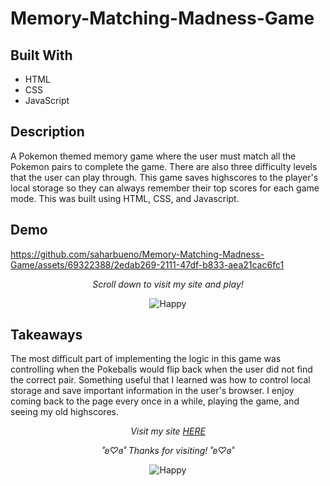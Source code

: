 # Memory-Matching-Madness-Game

## Built With
- HTML
- CSS
- JavaScript

## Description 

A Pokemon themed memory game where the user must match all the Pokemon pairs to complete the game. There are also three difficulty levels that the user can play through. This game saves highscores to the player's local storage so they can always remember their top scores for each game mode. This was built using HTML, CSS, and Javascript.

## Demo


https://github.com/saharbueno/Memory-Matching-Madness-Game/assets/69322388/2edab269-2111-47df-b833-aea21cac6fc1

<p align="center">
  <i>Scroll down to visit my site and play!</i>
</p>

<p align="center">
  <img src="https://media.giphy.com/media/OGogo9UZ5zpKy1OkLc/giphy.gif" alt="Happy">
</p>

## Takeaways

The most difficult part of implementing the logic in this game was controlling when the Pokeballs would flip back when the user did not find the correct pair. Something useful that I learned was how to control local storage and save important information in the user's browser. I enjoy coming back to the page every once in a while, playing the game, and seeing my old highscores.

<p align="center">
  <i>Visit my site <a href="https://i6.cims.nyu.edu/~sb8249/webdev/assignment06/index.html">HERE</a></i>
</p>

<p align="center">
  <i>˚ʚ♡ɞ˚ Thanks for visiting! ˚ʚ♡ɞ˚</i>
</p>

<p align="center">
  <img src="https://media.giphy.com/media/2NNodxKG2RbaM/giphy.gif" alt="Happy">
</p>
